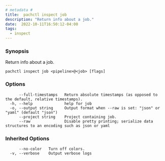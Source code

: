 ```yaml
---
# metadata # 
title:  pachctl inspect job
description: "Return info about a job."
date:  2022-10-11T16:50:12-04:00
tags:
  - inspect
---
```


### Synopsis

Return info about a job.

```
pachctl inspect job <pipeline>@<job> [flags]
```

### Options

```
      --full-timestamps   Return absolute timestamps (as opposed to the default, relative timestamps).
  -h, --help              help for job
  -o, --output string     Output format when --raw is set: "json" or "yaml" (default "json")
      --project string    Project containing job.
      --raw               Disable pretty printing; serialize data structures to an encoding such as json or yaml
```

### Inherited Options

```
      --no-color   Turn off colors.
  -v, --verbose    Output verbose logs
```

